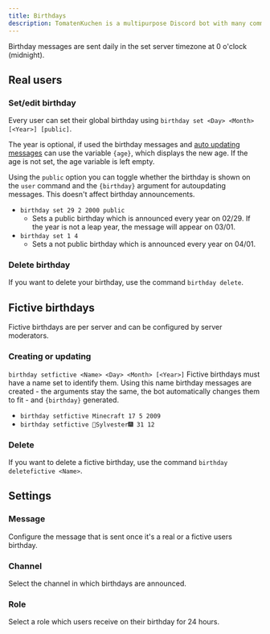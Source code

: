```yaml
---
title: Birthdays
description: TomatenKuchen is a multipurpose Discord bot with many common and innovative features for your server. The birthday system allows creating birthday per user and per server. You can also create birthday calendars and customized reminders.
---
```


Birthday messages are sent daily in the set server timezone at 0 o'clock (midnight).

## Real users

### Set/edit birthday
Every user can set their global birthday using `birthday set <Day> <Month> [<Year>] [public]`.

The year is optional, if used the birthday messages and [auto updating messages](/autoupdate) can use the variable `{age}`, which displays the new age. If the age is not set, the age variable is left empty.

Using the `public` option you can toggle whether the birthday is shown on the `user` command and the `{birthday}` argument for autoupdating messages.
This doesn't affect birthday announcements.

- `birthday set 29 2 2000 public`
	- Sets a public birthday which is announced every year on 02/29. If the year is not a leap year, the message will appear on 03/01.
- `birthday set 1 4`
	- Sets a not public birthday which is announced every year on 04/01.

### Delete birthday

If you want to delete your birthday, use the command `birthday delete`.

## Fictive birthdays

Fictive birthdays are per server and can be configured by server moderators.

### Creating or updating

`birthday setfictive <Name> <Day> <Month> [<Year>]`
Fictive birthdays must have a name set to identify them. Using this name birthday messages are created - the arguments stay the same, the bot automatically changes them to fit - and `{birthday}` generated.

- `birthday setfictive Minecraft 17 5 2009`
- `birthday setfictive 🎇Sylvester🎆 31 12`

### Delete

If you want to delete a fictive birthday, use the command `birthday deletefictive <Name>`.

## Settings

### Message

Configure the message that is sent once it's a real or a fictive users birthday.

### Channel

Select the channel in which birthdays are announced.

### Role

Select a role which users receive on their birthday for 24 hours.
